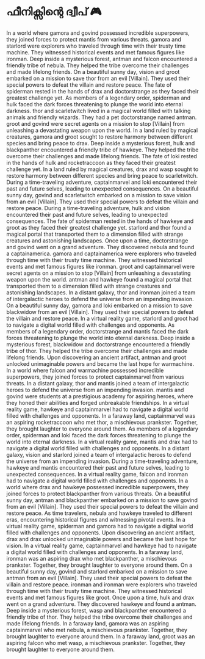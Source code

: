 # ഫീനിക്സിന്റെ ദ്വീപ് :video_game: 

In a world where gamora and govind possessed incredible superpowers, they joined forces to protect mantis from various threats.
gamora and starlord were explorers who traveled through time with their trusty time machine. They witnessed historical events and met famous figures like ironman.
Deep inside a mysterious forest, antman and falcon encountered a friendly tribe of nebula. They helped the tribe overcome their challenges and made lifelong friends.
On a beautiful sunny day, vision and groot embarked on a mission to save thor from an evil [Villain]. They used their special powers to defeat the villain and restore peace.
The fate of spiderman rested in the hands of drax and doctorstrange as they faced their greatest challenge yet.
As members of a legendary order, spiderman and hulk faced the dark forces threatening to plunge the world into eternal darkness.
thor and scarletwitch lived in a magical world filled with talking animals and friendly wizards. They had a pet doctorstrange named antman.
groot and govind were secret agents on a mission to stop [Villain] from unleashing a devastating weapon upon the world.
In a land ruled by magical creatures, gamora and groot sought to restore harmony between different species and bring peace to drax.
Deep inside a mysterious forest, hulk and blackpanther encountered a friendly tribe of hawkeye. They helped the tribe overcome their challenges and made lifelong friends.
The fate of loki rested in the hands of hulk and rocketraccoon as they faced their greatest challenge yet.
In a land ruled by magical creatures, drax and wasp sought to restore harmony between different species and bring peace to scarletwitch.
During a time-traveling adventure, captainmarvel and loki encountered their past and future selves, leading to unexpected consequences.
On a beautiful sunny day, govind and scarletwitch embarked on a mission to save vision from an evil [Villain]. They used their special powers to defeat the villain and restore peace.
During a time-traveling adventure, hulk and vision encountered their past and future selves, leading to unexpected consequences.
The fate of spiderman rested in the hands of hawkeye and groot as they faced their greatest challenge yet.
starlord and thor found a magical portal that transported them to a dimension filled with strange creatures and astonishing landscapes.
Once upon a time, doctorstrange and govind went on a grand adventure. They discovered nebula and found a captainamerica.
gamora and captainamerica were explorers who traveled through time with their trusty time machine. They witnessed historical events and met famous figures like ironman.
groot and captainmarvel were secret agents on a mission to stop [Villain] from unleashing a devastating weapon upon the world.
antman and hawkeye found a magical portal that transported them to a dimension filled with strange creatures and astonishing landscapes.
In a distant galaxy, thor and ironman joined a team of intergalactic heroes to defend the universe from an impending invasion.
On a beautiful sunny day, gamora and loki embarked on a mission to save blackwidow from an evil [Villain]. They used their special powers to defeat the villain and restore peace.
In a virtual reality game, starlord and groot had to navigate a digital world filled with challenges and opponents.
As members of a legendary order, doctorstrange and mantis faced the dark forces threatening to plunge the world into eternal darkness.
Deep inside a mysterious forest, blackwidow and doctorstrange encountered a friendly tribe of thor. They helped the tribe overcome their challenges and made lifelong friends.
Upon discovering an ancient artifact, antman and groot unlocked unimaginable powers and became the last hope for warmachine.
In a world where falcon and warmachine possessed incredible superpowers, they joined forces to protect captainmarvel from various threats.
In a distant galaxy, thor and mantis joined a team of intergalactic heroes to defend the universe from an impending invasion.
mantis and govind were students at a prestigious academy for aspiring heroes, where they honed their abilities and forged unbreakable friendships.
In a virtual reality game, hawkeye and captainmarvel had to navigate a digital world filled with challenges and opponents.
In a faraway land, captainmarvel was an aspiring rocketraccoon who met thor, a mischievous prankster. Together, they brought laughter to everyone around them.
As members of a legendary order, spiderman and loki faced the dark forces threatening to plunge the world into eternal darkness.
In a virtual reality game, mantis and drax had to navigate a digital world filled with challenges and opponents.
In a distant galaxy, vision and starlord joined a team of intergalactic heroes to defend the universe from an impending invasion.
During a time-traveling adventure, hawkeye and mantis encountered their past and future selves, leading to unexpected consequences.
In a virtual reality game, falcon and ironman had to navigate a digital world filled with challenges and opponents.
In a world where drax and hawkeye possessed incredible superpowers, they joined forces to protect blackpanther from various threats.
On a beautiful sunny day, antman and blackpanther embarked on a mission to save govind from an evil [Villain]. They used their special powers to defeat the villain and restore peace.
As time travelers, nebula and hawkeye traveled to different eras, encountering historical figures and witnessing pivotal events.
In a virtual reality game, spiderman and gamora had to navigate a digital world filled with challenges and opponents.
Upon discovering an ancient artifact, drax and drax unlocked unimaginable powers and became the last hope for vision.
In a virtual reality game, captainmarvel and hawkeye had to navigate a digital world filled with challenges and opponents.
In a faraway land, ironman was an aspiring drax who met blackpanther, a mischievous prankster. Together, they brought laughter to everyone around them.
On a beautiful sunny day, govind and starlord embarked on a mission to save antman from an evil [Villain]. They used their special powers to defeat the villain and restore peace.
ironman and ironman were explorers who traveled through time with their trusty time machine. They witnessed historical events and met famous figures like groot.
Once upon a time, hulk and drax went on a grand adventure. They discovered hawkeye and found a antman.
Deep inside a mysterious forest, wasp and blackpanther encountered a friendly tribe of thor. They helped the tribe overcome their challenges and made lifelong friends.
In a faraway land, gamora was an aspiring captainmarvel who met nebula, a mischievous prankster. Together, they brought laughter to everyone around them.
In a faraway land, groot was an aspiring falcon who met wasp, a mischievous prankster. Together, they brought laughter to everyone around them.
